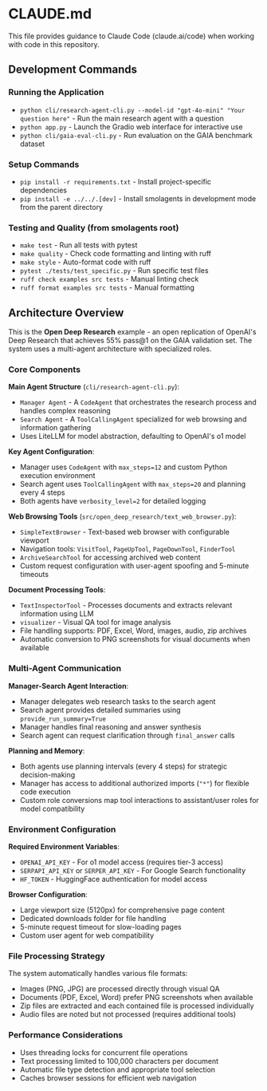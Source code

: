 # CLAUDE.md

This file provides guidance to Claude Code (claude.ai/code) when working with code in this repository.

## Development Commands

### Running the Application
- `python cli/research-agent-cli.py --model-id "gpt-4o-mini" "Your question here"` - Run the main research agent with a question
- `python app.py` - Launch the Gradio web interface for interactive use
- `python cli/gaia-eval-cli.py` - Run evaluation on the GAIA benchmark dataset

### Setup Commands
- `pip install -r requirements.txt` - Install project-specific dependencies
- `pip install -e ../../.[dev]` - Install smolagents in development mode from the parent directory

### Testing and Quality (from smolagents root)
- `make test` - Run all tests with pytest
- `make quality` - Check code formatting and linting with ruff
- `make style` - Auto-format code with ruff
- `pytest ./tests/test_specific.py` - Run specific test files
- `ruff check examples src tests` - Manual linting check
- `ruff format examples src tests` - Manual formatting

## Architecture Overview

This is the **Open Deep Research** example - an open replication of OpenAI's Deep Research that achieves 55% pass@1 on the GAIA validation set. The system uses a multi-agent architecture with specialized roles.

### Core Components

**Main Agent Structure** (`cli/research-agent-cli.py`):
- `Manager Agent` - A `CodeAgent` that orchestrates the research process and handles complex reasoning
- `Search Agent` - A `ToolCallingAgent` specialized for web browsing and information gathering
- Uses LiteLLM for model abstraction, defaulting to OpenAI's o1 model

**Key Agent Configuration**:
- Manager uses `CodeAgent` with `max_steps=12` and custom Python execution environment
- Search agent uses `ToolCallingAgent` with `max_steps=20` and planning every 4 steps
- Both agents have `verbosity_level=2` for detailed logging

**Web Browsing Tools** (`src/open_deep_research/text_web_browser.py`):
- `SimpleTextBrowser` - Text-based web browser with configurable viewport
- Navigation tools: `VisitTool`, `PageUpTool`, `PageDownTool`, `FinderTool`
- `ArchiveSearchTool` for accessing archived web content
- Custom request configuration with user-agent spoofing and 5-minute timeouts

**Document Processing Tools**:
- `TextInspectorTool` - Processes documents and extracts relevant information using LLM
- `visualizer` - Visual QA tool for image analysis
- File handling supports: PDF, Excel, Word, images, audio, zip archives
- Automatic conversion to PNG screenshots for visual documents when available

### Multi-Agent Communication

**Manager-Search Agent Interaction**:
- Manager delegates web research tasks to the search agent
- Search agent provides detailed summaries using `provide_run_summary=True`
- Manager handles final reasoning and answer synthesis
- Search agent can request clarification through `final_answer` calls

**Planning and Memory**:
- Both agents use planning intervals (every 4 steps) for strategic decision-making
- Manager has access to additional authorized imports (`"*"`) for flexible code execution
- Custom role conversions map tool interactions to assistant/user roles for model compatibility

### Environment Configuration

**Required Environment Variables**:
- `OPENAI_API_KEY` - For o1 model access (requires tier-3 access)
- `SERPAPI_API_KEY` or `SERPER_API_KEY` - For Google Search functionality
- `HF_TOKEN` - HuggingFace authentication for model access

**Browser Configuration**:
- Large viewport size (5120px) for comprehensive page content
- Dedicated downloads folder for file handling
- 5-minute request timeout for slow-loading pages
- Custom user agent for web compatibility

### File Processing Strategy

The system automatically handles various file formats:
- Images (PNG, JPG) are processed directly through visual QA
- Documents (PDF, Excel, Word) prefer PNG screenshots when available
- Zip files are extracted and each contained file is processed individually
- Audio files are noted but not processed (requires additional tools)

### Performance Considerations

- Uses threading locks for concurrent file operations
- Text processing limited to 100,000 characters per document
- Automatic file type detection and appropriate tool selection
- Caches browser sessions for efficient web navigation
